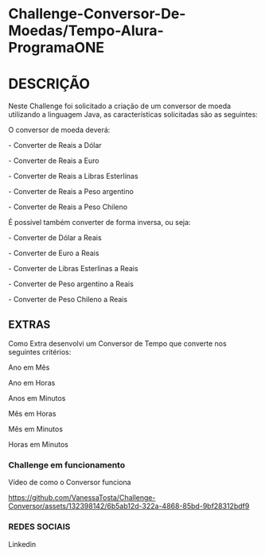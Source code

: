 
# Challenge-Conversor-De-Moedas/Tempo-Alura-ProgramaONE

<h1>DESCRIÇÃO</h1>
<p>Neste Challenge foi solicitado a criação de um conversor de moeda utilizando a linguagem Java, as características solicitadas são as seguintes:</p>

<p>O conversor de moeda deverá:</p>
<p>- Converter de Reais a Dólar</p>
<p>- Converter de Reais a Euro</p>
<p>- Converter de Reais a Libras Esterlinas</p>
<p>- Converter de Reais a Peso argentino</p>
<p>- Converter de Reais a Peso Chileno</p>

<p>É possível também converter de forma inversa, ou seja:</p>
<p>- Converter de Dólar a Reais</p>
<p>- Converter de Euro a Reais</p>        
<p>- Converter de Libras Esterlinas a Reais</p>        
<p>- Converter de Peso argentino a  Reais</p>        
<p>- Converter de Peso Chileno a Reais</p></p>  

<h2>EXTRAS</h2>
<p>Como Extra desenvolvi um Conversor de Tempo que converte nos seguintes critérios:</p>
<p>Ano em Mês</p>
<p>Ano em Horas</p>
<p>Anos em Minutos</p>
<p>Mês em Horas</p>
<p>Mês em Minutos</p>
<p>Horas em Minutos</p>

<h3>Challenge em funcionamento</h3>
<p>Vídeo de como o Conversor funciona</p>

https://github.com/VanessaTosta/Challenge-Conversor/assets/132398142/6b5ab12d-322a-4868-85bd-9bf28312bdf9

<h3>REDES SOCIAIS</h3>
 <p>Linkedin<a href= "https://www.linkedin.com/in/vanessa-tosta-/"></a></p>







